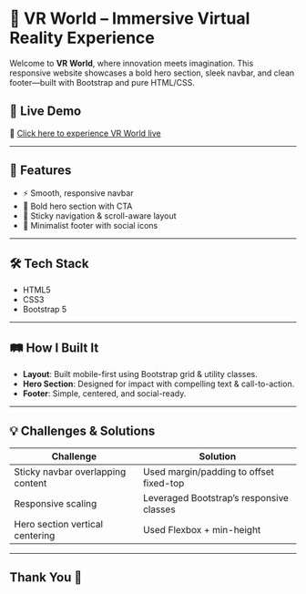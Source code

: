# 🚀 VR World – Immersive Virtual Reality Experience

Welcome to **VR World**, where innovation meets imagination. This responsive website showcases a bold hero section, sleek navbar, and clean footer—built with Bootstrap and pure HTML/CSS.

## 📸 Live Demo
🔗 [Click here to experience VR World live](https://manojvrweb.ccbp.tech)  


---

## 🧩 Features

- ⚡ Smooth, responsive navbar
- 🎯 Bold hero section with CTA
- 🧭 Sticky navigation & scroll-aware layout
- 🧼 Minimalist footer with social icons

---

## 🛠️ Tech Stack

- HTML5  
- CSS3  
- Bootstrap 5  

---

## 🛤️ How I Built It

- **Layout**: Built mobile-first using Bootstrap grid & utility classes.
- **Hero Section**: Designed for impact with compelling text & call-to-action.
- **Footer**: Simple, centered, and social-ready.

---

## 💡 Challenges & Solutions

| Challenge | Solution |
|----------|----------|
| Sticky navbar overlapping content | Used margin/padding to offset fixed-top |
| Responsive scaling | Leveraged Bootstrap’s responsive classes |
| Hero section vertical centering | Used Flexbox + min-height |

---

## Thank You 💖


